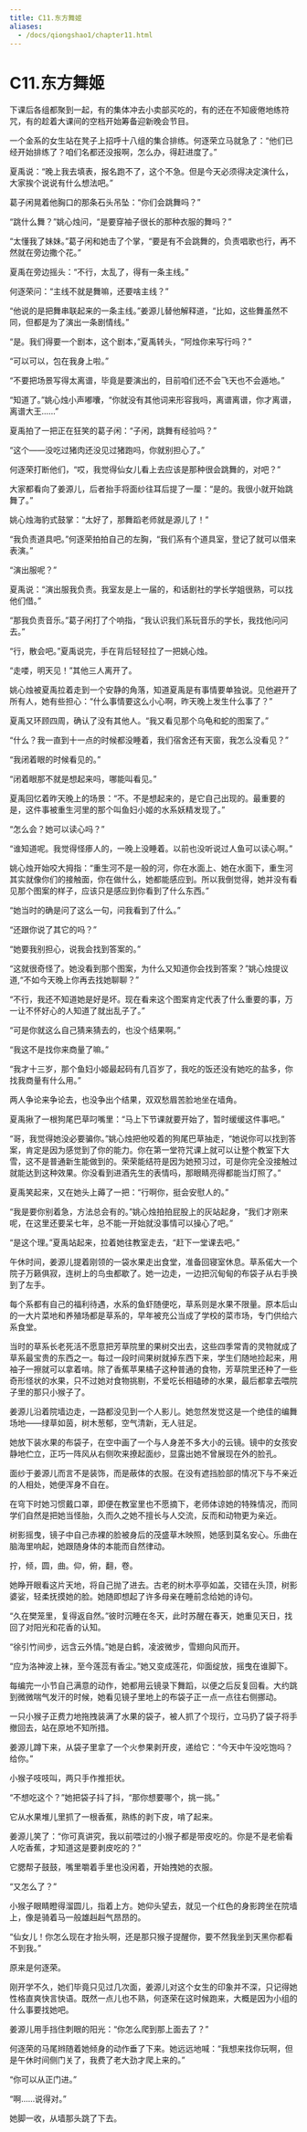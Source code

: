 ```yaml
---
title: C11.东方舞姬
aliases:
  - /docs/qiongshao1/chapter11.html
---
```


# C11.东方舞姬

下课后各组都聚到一起，有的集体冲去小卖部买吃的，有的还在不知疲倦地练符咒，有的趁着大课间的空档开始筹备迎新晚会节目。

一个金系的女生站在凳子上招呼十八组的集合排练。何逐荣立马就急了：“他们已经开始排练了？咱们名都还没报啊，怎么办，得赶进度了。”

夏禹说：“晚上我去填表，报名跑不了，这个不急。但是今天必须得决定演什么，大家挨个说说有什么想法吧。”

葛子闲晃着他胸口的那条石头吊坠：“你们会跳舞吗？”

“跳什么舞？”姚心烛问，“是要穿袖子很长的那种衣服的舞吗？”

“太懂我了妹妹。”葛子闲和她击了个掌，“要是有不会跳舞的，负责唱歌也行，再不然就在旁边撒个花。”

夏禹在旁边摇头：“不行，太乱了，得有一条主线。”

何逐荣问：“主线不就是舞嘛，还要啥主线？”

“他说的是把舞串联起来的一条主线。”姜源儿替他解释道，“比如，这些舞虽然不同，但都是为了演出一条剧情线。”

“是。我们得要一个剧本，这个剧本，”夏禹转头，“阿烛你来写行吗？”

“可以可以，包在我身上啦。”

“不要把场景写得太离谱，毕竟是要演出的，目前咱们还不会飞天也不会遁地。”

“知道了。”姚心烛小声嘟囔，“你就没有其他词来形容我吗，离谱离谱，你才离谱，离谱大王......”

夏禹拍了一把正在狂笑的葛子闲：“子闲，跳舞有经验吗？”

“这个——没吃过猪肉还没见过猪跑吗，你就别担心了。”

何逐荣打断他们，“哎，我觉得仙女儿看上去应该是那种很会跳舞的，对吧？”

大家都看向了姜源儿，后者抬手将面纱往耳后提了一厘：“是的。我很小就开始跳舞了。”

姚心烛海豹式鼓掌：“太好了，那舞蹈老师就是源儿了！”

“我负责道具吧。”何逐荣拍拍自己的左胸，“我们系有个道具室，登记了就可以借来表演。”

“演出服呢？”

夏禹说：“演出服我负责。我室友是上一届的，和话剧社的学长学姐很熟，可以找他们借。”

“那我负责音乐。”葛子闲打了个响指，“我认识我们系玩音乐的学长，我找他问问去。”

“行，散会吧。”夏禹说完，手在背后轻轻拉了一把姚心烛。

“走喽，明天见！”其他三人离开了。

姚心烛被夏禹拉着走到一个安静的角落，知道夏禹是有事情要单独说。见他避开了所有人，她有些担心：“什么事情要这么小心啊，昨天晚上发生什么事了？”

夏禹又环顾四周，确认了没有其他人。“我又看见那个乌龟和蛇的图案了。”

“什么？我一直到十一点的时候都没睡着，我们宿舍还有天窗，我怎么没看见？”

“我闭着眼的时候看见的。”

“闭着眼那不就是想起来吗，哪能叫看见。”

夏禹回忆着昨天晚上的场景：“不。不是想起来的，是它自己出现的。最重要的是，这件事被重生河里的那个叫鱼妇小姬的水系妖精发现了。”

“怎么会？她可以读心吗？”

“谁知道呢。我觉得怪瘆人的，一晚上没睡着。以前也没听说过人鱼可以读心啊。”

姚心烛开始咬大拇指：“重生河不是一般的河，你在水面上、她在水面下，重生河其实就像你们的接触面，你在做什么，她都能感应到。所以我倒觉得，她并没有看见那个图案的样子，应该只是感应到你看到了什么东西。”

“她当时的确是问了这么一句，问我看到了什么。”

“还跟你说了其它的吗？”

“她要我别担心，说我会找到答案的。”

“这就很奇怪了。她没看到那个图案，为什么又知道你会找到答案？”姚心烛提议道,“不如今天晚上你再去找她聊聊？”

“不行，我还不知道她是好是坏。现在看来这个图案肯定代表了什么重要的事，万一让不怀好心的人知道了就出乱子了。”

“可是你就这么自己猜来猜去的，也没个结果啊。”

“我这不是找你来商量了嘛。”

“我才十三岁，那个鱼妇小姬最起码有几百岁了，我吃的饭还没有她吃的盐多，你找我商量有什么用。”

两人争论来争论去，也没争出个结果，双双愁眉苦脸地坐在墙角。

夏禹揪了一根狗尾巴草叼嘴里：“马上下节课就要开始了，暂时缓缓这件事吧。”

“哥，我觉得她没必要骗你。”姚心烛把他咬着的狗尾巴草抽走，“她说你可以找到答案，肯定是因为感觉到了你的能力。你在第一堂符咒课上就可以让整个教室下大雪，这不是普通新生能做到的。荣荣能结符是因为她预习过，可是你完全没接触过就能达到这种效果。你没看到进酒先生的表情吗，那眼睛亮得都能当灯照了。”

夏禹笑起来，又在她头上薅了一把：“行啊你，挺会安慰人的。”

“我是要你别着急，方法总会有的。”姚心烛拍拍屁股上的灰站起身，“我们才刚来呢，在这里还要呆七年，总不能一开始就没事情可以操心了吧。”

“是这个理。”夏禹站起来，拉着她往教室走去，“赶下一堂课去吧。”

午休时间，姜源儿提着刚领的一袋水果走出食堂，准备回寝室休息。草系偌大一个院子万籁俱寂，连树上的鸟虫都歇了。她一边走，一边把沉甸甸的布袋子从右手换到了左手。

每个系都有自己的福利待遇，水系的鱼虾随便吃，草系则是水果不限量。原本后山的一大片菜地和养殖场都是草系的，早年被充公当成了学校的菜市场，专门供给六系食堂。

当时的草系长老死活不愿意把芳草院里的果树交出去，这些四季常青的灵物就成了草系最宝贵的东西之一。每过一段时间果树就掉东西下来，学生们随地捡起来，用袖子一擦就可以拿着啃。除了香蕉苹果橘子这种普通的食物，芳草院里还种了一些奇形怪状的水果，只不过她对食物挑剔，不爱吃长相磕碜的水果，最后都拿去喂院子里的那只小猴子了。

姜源儿沿着院墙边走，一路都没见到一个人影儿。她忽然发觉这是一个绝佳的编舞场地——绿草如茵，树木葱郁，空气清新，无人驻足。

她放下装水果的布袋子，在空中画了一个与人身差不多大小的云镜。镜中的女孩安静地伫立，正巧一阵风从右侧吹来撩起面纱，显露出她不曾展现在外的脸孔。

面纱于姜源儿而言不是装饰，而是蔽体的衣服。在没有遮挡脸部的情况下与不亲近的人相处，她便浑身不自在。

在穹下时她习惯戴口罩，即便在教室里也不愿摘下，老师体谅她的特殊情况，而同学们自然是把她当怪胎，久而久之她不擅长与人交流，反而和动物更为亲近。

树影摇曳，镜子中自己赤裸的脸被身后的茂盛草木映照，她感到莫名安心。乐曲在脑海里响起，她跟随身体的本能而自然律动。

拧，倾，圆，曲。仰，俯，翻，卷。

她睁开眼看这片天地，将自己抛了进去。古老的树木亭亭如盖，交错在头顶，树影婆娑，轻柔抚摸她的脸。她随即想起了许多母亲在睡前念给她的诗句。

“久在樊笼里，复得返自然。”彼时沉睡在冬天，此时苏醒在春天，她重见天日，找回了对阳光和花香的认知。

“徐引竹间步，远含云外情。”她是白鹤，凌波微步，雪翅向风而开。

“应为洛神波上袜，至今莲蕊有香尘。”她又变成莲花，仰面绽放，摇曳在谁脚下。

每编完一小节自己满意的动作，她都用云镜录下舞蹈，以便之后反复回看。大约跳到微微喘气发汗的时候，她看见镜子里地上的布袋子正一点一点往右侧挪动。

一只小猴子正费力地拖拽装满了水果的袋子，被人抓了个现行，立马扔了袋子将手撤回去，站在原地不知所措。

姜源儿蹲下来，从袋子里拿了一个火参果剥开皮，递给它：“今天中午没吃饱吗？给你。”

小猴子吱吱叫，两只手作推拒状。

“不想吃这个？”她把袋子抖了抖，“那你想要哪个，挑一挑。”

它从水果堆儿里抓了一根香蕉，熟练的剥下皮，啃了起来。

姜源儿笑了：“你可真讲究，我以前喂过的小猴子都是带皮吃的。你是不是老偷看人吃香蕉，才知道这是要剥皮吃的？”

它腮帮子鼓鼓，嘴里嚼着手里也没闲着，开始拽她的衣服。

“又怎么了？”

小猴子眼睛瞪得溜圆儿，指着上方。她仰头望去，就见一个红色的身影跨坐在院墙上，像是骑着马一般雄赳赳气昂昂的。

“仙女儿！你怎么现在才抬头啊，还是那只猴子提醒你，要不然我坐到天黑你都看不到我。”

原来是何逐荣。

刚开学不久，她们毕竟只见过几次面，姜源儿对这个女生的印象并不深，只记得她性格直爽快言快语。既然一点儿也不熟，何逐荣在这时候跑来，大概是因为小组的什么事要找她吧。

姜源儿用手挡住刺眼的阳光：“你怎么爬到那上面去了？”

何逐荣的马尾辫随着她倾身的动作垂了下来。她远远地喊：“我想来找你玩啊，但是午休时间侧门关了，我费了老大劲才爬上来的。”

“你可以从正门进。”

“啊......说得对。”

她脚一收，从墙那头跳了下去。